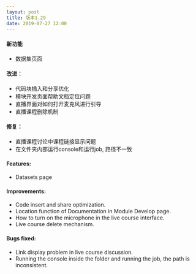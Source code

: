 ```yaml
---
layout: post
title: 版本1.29
date: 2019-07-27 12:00
---
```


#### 新功能
- 数据集页面

#### 改进：
- 代码块插入和分享优化
- 模块开发页面帮助文档定位问题
- 直播界面对如何打开麦克风进行引导
- 直播课程删除机制

#### 修复：
- 直播课程讨论中课程链接显示问题
- 在文件夹内部运行console和运行job, 路径不一致

#### Features:
- Datasets page

#### Improvements:
- Code insert and share optimization.
- Location function of Documentation in Module Develop page.
- How to turn on the microphone in the live course interface.
- Live course delete mechanism.

#### Bugs fixed:
- Link display problem in live course discussion.
- Running the console inside the folder and running the job, the path is inconsistent.
